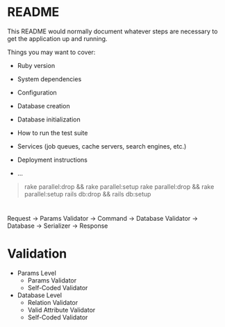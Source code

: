 # README

This README would normally document whatever steps are necessary to get the
application up and running.

Things you may want to cover:

* Ruby version

* System dependencies

* Configuration

* Database creation

* Database initialization

* How to run the test suite

* Services (job queues, cache servers, search engines, etc.)

* Deployment instructions

* ...

> rake parallel:drop && rake parallel:setup
> rake parallel:drop && rake parallel:setup
> rails db:drop && rails db:setup

# 
 Request -> Params Validator -> Command -> Database Validator -> Database -> Serializer -> Response
 
# Validation 
* Params Level
  * Params Validator 
  * Self-Coded Validator
* Database Level 
  * Relation Validator
  * Valid Attribute Validator
  * Self-Coded Validator

